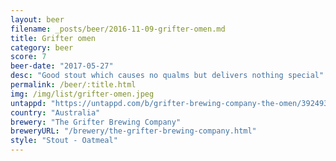 ```yaml
---
layout: beer
filename: _posts/beer/2016-11-09-grifter-omen.md
title: Grifter omen
category: beer
score: 7
beer-date: "2017-05-27"
desc: "Good stout which causes no qualms but delivers nothing special"
permalink: /beer/:title.html
img: /img/list/grifter-omen.jpeg
untappd: "https://untappd.com/b/grifter-brewing-company-the-omen/392493"
country: "Australia"
brewery: "The Grifter Brewing Company"
breweryURL: "/brewery/the-grifter-brewing-company.html"
style: "Stout - Oatmeal"
---
```

